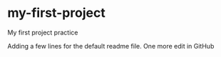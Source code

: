 # my-first-project
My first project practice

Adding a few lines for the default readme file. One more edit in GitHub
